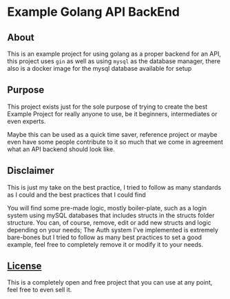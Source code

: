 # Example Golang API BackEnd

## About
This is an example project for using golang as a proper backend for an API, this project uses `gin` as well as using `mysql` as the database manager, there also is a docker image for the mysql database available for setup

## Purpose
This project exists just for the sole purpose of trying to create the best Example Project for really anyone to use, be it beginners, intermediates or even experts.

Maybe this can be used as a quick time saver, reference project or maybe even have some people contribute to it so much that we come in agreement what an API backend should look like.

## Disclaimer
This is just my take on the best practice, I tried to follow as many standards as I could and the best practices that I could find

You will find some pre-made logic, mostly boiler-plate, such as a login system using mySQL databases that includes structs in the structs folder structure. You can, of course, remove, edit or add new structs and logic depending on your needs; The Auth system I've implemented is extremely bare-bones but I tried to follow as many best practices to set a good example, feel free to completely remove it or modify it to your needs. 

## [License](./LICENSE)
This is a completely open and free project that you can use at any point, feel free to even sell it.